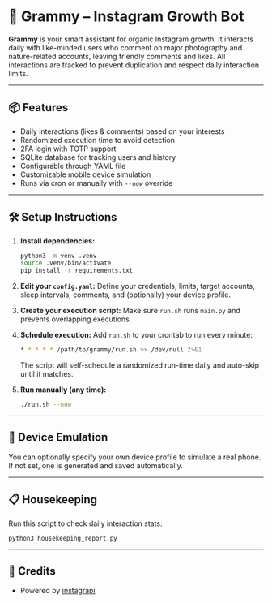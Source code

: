 # 📸 Grammy – Instagram Growth Bot

**Grammy** is your smart assistant for organic Instagram growth. It interacts daily with like-minded users who comment on major photography and nature-related accounts, leaving friendly comments and likes. All interactions are tracked to prevent duplication and respect daily interaction limits.

---

## 📦 Features
- Daily interactions (likes & comments) based on your interests
- Randomized execution time to avoid detection
- 2FA login with TOTP support
- SQLite database for tracking users and history
- Configurable through YAML file
- Customizable mobile device simulation
- Runs via cron or manually with `--now` override

---

## 🛠 Setup Instructions

1. **Install dependencies:**
   ```bash
   python3 -m venv .venv
   source .venv/bin/activate
   pip install -r requirements.txt
   ```

2. **Edit your `config.yaml`:**
   Define your credentials, limits, target accounts, sleep intervals, comments, and (optionally) your device profile.

3. **Create your execution script:**
   Make sure `run.sh` runs `main.py` and prevents overlapping executions.

4. **Schedule execution:**
   Add `run.sh` to your crontab to run every minute:
   ```bash
   * * * * * /path/to/grammy/run.sh >> /dev/null 2>&1
   ```
   The script will self-schedule a randomized run-time daily and auto-skip until it matches.

5. **Run manually (any time):**
   ```bash
   ./run.sh --now
   ```

---

## 📱 Device Emulation
You can optionally specify your own device profile to simulate a real phone. If not set, one is generated and saved automatically.

---

## 📋 Housekeeping
Run this script to check daily interaction stats:
```bash
python3 housekeeping_report.py
```

---

## 📎 Credits
- Powered by [instagrapi](https://github.com/adw0rd/instagrapi)
